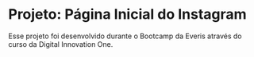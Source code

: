# Projeto: Página Inicial do Instagram

Esse projeto foi desenvolvido durante o Bootcamp da Everis através do curso da Digital Innovation One. 


